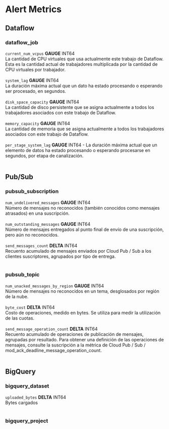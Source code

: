 # Alert Metrics

## Dataflow
### dataflow_job
```current_num_vcpus``` **GAUGE** INT64<br>
La cantidad de CPU virtuales que usa actualmente este trabajo de Dataflow. Esta es la cantidad actual de trabajadores multiplicada por la cantidad de CPU virtuales por trabajador.
<br><br>
```system_lag``` **GAUGE** INT64<br>
La duración máxima actual que un dato ha estado procesando o esperando ser procesado, en segundos.
<br><br>
```disk_space_capacity``` **GAUGE** INT64<br>
La cantidad de disco persistente que se asigna actualmente a todos los trabajadores asociados con este trabajo de Dataflow.
<br><br>
```memory_capacity``` **GAUGE** INT64<br>
La cantidad de memoria que se asigna actualmente a todos los trabajadores asociados con este trabajo de Dataflow.
<br><br>
```per_stage_system_lag``` **GAUGE** INT64 - La duración máxima actual que un elemento de datos ha estado procesando o esperando procesarse en segundos, por etapa de canalización.
<br><br>

## Pub/Sub
### pubsub_subscription
```num_undelivered_messages``` **GAUGE** INT64<br>
Número de mensajes no reconocidos (también conocidos como mensajes atrasados) en una suscripción.
<br><br>
```num_outstanding_messages``` **GAUGE** INT64<br>
Número de mensajes entregados al punto final de envío de una suscripción, pero aún no reconocidos.
<br><br>
```send_messages_count``` **DELTA** INT64<br>
Recuento acumulado de mensajes enviados por Cloud Pub / Sub a los clientes suscriptores, agrupados por tipo de entrega.
<br><br>

### pubsub_topic
```num_unacked_messages_by_region``` **GAUGE** INT64<br>
Número de mensajes no reconocidos en un tema, desglosados ​​por región de la nube.
<br><br>
```byte_cost``` **DELTA** INT64<br>
Costo de operaciones, medido en bytes. Se utiliza para medir la utilización de las cuotas.
<br><br>
```send_message_operation_count``` **DELTA** INT64<br>
Recuento acumulado de operaciones de publicación de mensajes, agrupadas por resultado. Para obtener una definición de las operaciones de mensajes, consulte la suscripción a la métrica de Cloud Pub / Sub / mod_ack_deadline_message_operation_count.
<br><br>

## BigQuery
### bigquery_dataset
```uploaded_bytes``` **DELTA** INT64<br>
Bytes cargados
<br><br>

### bigquery_project